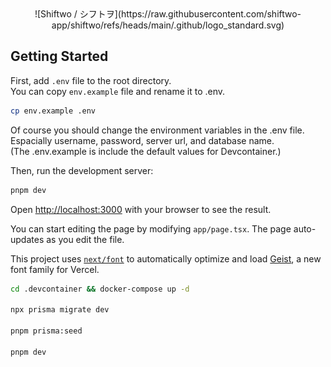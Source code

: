 <div align="center">
![Shiftwo / シフトヲ](https://raw.githubusercontent.com/shiftwo-app/shiftwo/refs/heads/main/.github/logo_standard.svg)
</div>

## Getting Started

First, add `.env` file to the root directory.  
You can copy `env.example` file and rename it to .env.

```bash
cp env.example .env
```

Of course you should change the environment variables in the .env file.  
Espacially username, password, server url, and database name.  
(The .env.example is include the default values for Devcontainer.)

Then, run the development server:

```bash
pnpm dev
```

Open [http://localhost:3000](http://localhost:3000) with your browser to see the result.

You can start editing the page by modifying `app/page.tsx`. The page auto-updates as you edit the file.

This project uses [`next/font`](https://nextjs.org/docs/app/building-your-application/optimizing/fonts) to automatically optimize and load [Geist](https://vercel.com/font), a new font family for Vercel.

```bash
cd .devcontainer && docker-compose up -d

npx prisma migrate dev

pnpm prisma:seed

pnpm dev
```
